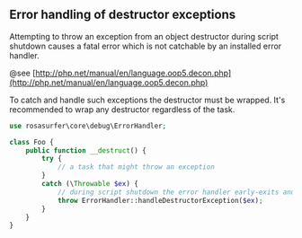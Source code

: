 
Error handling of destructor exceptions
---------------------------------------

Attempting to throw an exception from an object destructor during script shutdown causes a fatal error which is not catchable
by an installed error handler.

 @see  [http://php.net/manual/en/language.oop5.decon.php](http://php.net/manual/en/language.oop5.decon.php)

To catch and handle such exceptions the destructor must be wrapped. It's recommended to wrap any destructor regardless of the task.

```php
use rosasurfer\core\debug\ErrorHandler;

class Foo {
    public function __destruct() {
        try {
            // a task that might throw an exception
        }
        catch (\Throwable $ex) {
            // during script shutdown the error handler early-exits and the "throw" statement will not be reached
            throw ErrorHandler::handleDestructorException($ex);         
        }
    }
}
```
